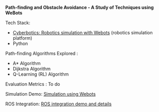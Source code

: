 **Path-finding and Obstacle Avoidance - A Study of Techniques using WeBots**

Tech Stack:

* [Cyberbotics: Robotics simulation with Webots](https://www.bing.com/ck/a?!&&p=dc8460dbc284f010JmltdHM9MTY4Mzg0OTYwMCZpZ3VpZD0xMTNlM2UyNC05ZDYwLTZhNDctMTlhNy0yYzc1OTk2MDY0MzImaW5zaWQ9NTIwMw&ptn=3&hsh=3&fclid=113e3e24-9d60-6a47-19a7-2c7599606432&psq=webots&u=a1aHR0cHM6Ly93d3cuY3liZXJib3RpY3MuY29tLw&ntb=1) (robotics simulation platform)
* Python

Path-finding Algorithms Explored :

* A* Algorithm
* Dijkstra Algorithm
* Q-Learning (RL) Algorithm

Evaluation Metrics : To do

Simulation Demo: [Simulation using Webots](https://github.com/somedamnauthor/NavGuru/blob/master/sim_output/README.MD)

ROS Integration: [ROS integration demo and details](https://github.com/somedamnauthor/NavGuru/blob/master/ros_output/README.md)



